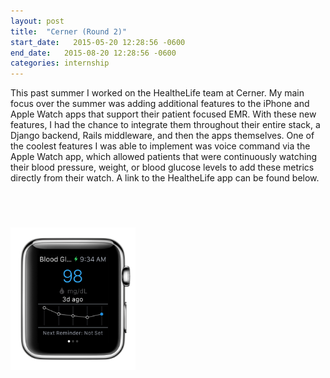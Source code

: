 ```yaml
---
layout: post
title:  "Cerner (Round 2)"
start_date:   2015-05-20 12:28:56 -0600
end_date:   2015-08-20 12:28:56 -0600
categories: internship
---
```

This past summer I worked on the HealtheLife team at Cerner. My main focus over the summer was adding additional features to the iPhone and Apple Watch apps that support their patient focused EMR. With these new features, I had the chance to integrate them throughout their entire stack, a Django backend, Rails middleware, and then the apps themselves. One of the coolest features I was able to implement was voice command via the Apple Watch app, which allowed patients that were continuously watching their blood pressure, weight, or blood glucose levels to add these metrics directly from their watch. A link to the HealtheLife app can be found below.


<a href="https://geo.itunes.apple.com/us/app/healthelife/id912509516?mt=8" style="display:inline-block;overflow:hidden;background:url(http://linkmaker.itunes.apple.com/images/badges/en-us/badge_appstore-lrg.svg) no-repeat;width:165px;height:40px;"></a>


<img style="width: 200px; height 200px;" src="/AppleWatch.png" />
